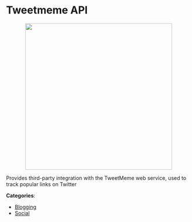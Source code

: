 # Tweetmeme API
<p align="center">
    <img width="400" src="https://raw.githubusercontent.com/apis-list/apis-list/apis/tweetmeme-api/logo_256x256.png" />
</p>

Provides third-party integration with the TweetMeme web service, used to track popular links on Twitter



**Categories**:
- [Blogging](https://github.com/apis-list/apis-list#blogging)
- [Social](https://github.com/apis-list/apis-list#social)






